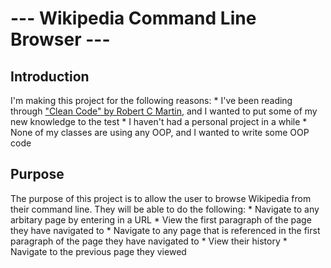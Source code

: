 # **--- Wikipedia Command Line Browser ---**

## Introduction

I'm making this project for the following reasons:
	* I've been reading through ["Clean Code" by Robert C Martin](https://www.amazon.com/Clean-Code-Handbook-Software-Craftsmanship/dp/0132350882), and I wanted to put some of my new knowledge to the test
	* I haven't had a personal project in a while
	* None of my classes are using any OOP, and I wanted to write some OOP code

## Purpose

The purpose of this project is to allow the user to browse Wikipedia from their command line. They will be able to do the following:
	* Navigate to any arbitary page by entering in a URL
	* View the first paragraph of the page they have navigated to
	* Navigate to any page that is referenced in the first paragraph of the page they have navigated to
	* View their history
	* Navigate to the previous page they viewed
